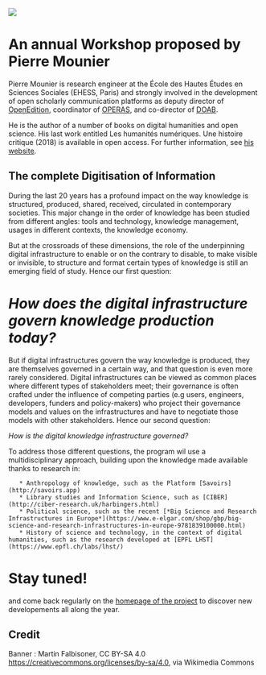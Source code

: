 <a href="https://juncture-digital.org"><img src="https://juncture-digital.org/images/ve-button.png"></a>

<param ve-config 
       title="GDKI - Introduction" 
       banner="https://upload.wikimedia.org/wikipedia/commons/a/ad/Cologne_Main_Station_May_2015.JPG" 
       layout="vertical">

<!-- Entities discussed throughout the essay are typically defined before the essay text and
     are thus available in all text.  Entity identifiers (QIDs) can be found in either
     Wikipedia or Wikidata (https://www.wikidata.org)> -->
<param ve-entity eid="Q185372"> <!-- Girl with a Pearl Earring painting -->
<param ve-entity eid="Q41264"> <!-- Johannes Vermeer -->
<param ve-entity eid="Q221092"> <!-- Mauritshuis -->
<param ve-entity eid="Q36600"> <!-- The Hague -->

# An annual Workshop proposed by Pierre Mounier

Pierre Mounier is research engineer at the École des Hautes Études en Sciences Sociales (EHESS, Paris) and strongly involved in the development of open scholarly communication platforms as deputy director of [OpenEdition](https://openedition.org), coordinator of [OPERAS](http://operas-eu.org), and co-director of [DOAB](http://doabooks.org).
<param ve-image 
       label="Pierre Mounier" 
       description="Pierre Mounier " 
       license="Public Domain" 
       url="https://www.operas-eu.org/wp-content/uploads/2020/01/Pierre_Mounier.jpg">

He is the author of a number of books on digital humanities and open science. His last work entitled Les humanités numériques. Une histoire critique (2018) is available in open access. For further information, see [his website](https://pierremounier.net).

## The complete Digitisation of Information

During the last 20 years has a profound impact on the way knowledge is structured, produced, shared, received, circulated in contemporary societies. This major change in the order of knowledge has been studied from different angles: tools and technology, knowledge management, usages in different contexts, the knowledge economy.
<param ve-image
       label="Digitisation"
       description="Workshop for librarians 2019-06-04 JVK ČBu"
       license="Czeva, CC BY-SA 4.0 <https://creativecommons.org/licenses/by-sa/4.0>, via Wikimedia Commons"
       url="https://upload.wikimedia.org/wikipedia/commons/b/b8/Workshop_for_librarians_2019-06-04_JVK_%C4%8CBu_03.jpg"

But at the crossroads of these dimensions, the role of the underpinning digital infrastructure to enable or on the contrary to disable, to make visible or invisible, to structure and format certain types of knowledge is still an emerging field of study. Hence our first question:
       
# *How does the digital infrastructure govern knowledge production today?*
       
But if digital infrastructures govern the way knowledge is produced, they are themselves governed in a certain way, and that question is even more rarely considered. Digital infrastructures can be viewed as common places where different types of stakeholders meet; their governance is often crafted under the influence of competing parties (e.g users, engineers, developers, funders and policy-makers) who project their governance models and values on the infrastructures and have to negotiate those models with other stakeholders. Hence our second question:
<param ve-image
       label="Negociation"
       description="Santorin (GR), Akrotiri, Kastell La Ponta, 2017"
       license="Dietmar Rabich Wikimedia Commons Santorin (GR), Akrotiri, Kastell La Ponta 2017 2967 / CC BY-SA 4.0"
       url="https://upload.wikimedia.org/wikipedia/commons/e/ea/Santorin_%28GR%29%2C_Akrotiri%2C_Kastell_-La_Ponta-_--_2017_--_2967.jpg"

# *How is the digital knowledge infrastructure governed?*

To address those different questions, the program wil use a multidisciplinary approach, building upon the knowledge made available thanks to research in:

       * Anthropology of knowledge, such as the Platform [Savoirs](http://savoirs.app)
       * Library studies and Information Science, such as [CIBER](http://ciber-research.uk/harbingers.html)
       * Political science, such as the recent [*Big Science and Research Infrastructures in Europe*](https://www.e-elgar.com/shop/gbp/big-science-and-research-infrastructures-in-europe-9781839100000.html)
       * History of science and technology, in the context of digital humanities, such as the research developed at [EPFL LHST](https://www.epfl.ch/labs/lhst/)
       
  # Stay tuned! 
  
  and come back regularly on the [homepage of the project](http://https://piotrr70.github.io/GDKI) to discover new developements all along the year.

## Credit

Banner : Martin Falbisoner, CC BY-SA 4.0 <https://creativecommons.org/licenses/by-sa/4.0>, via Wikimedia Commons
